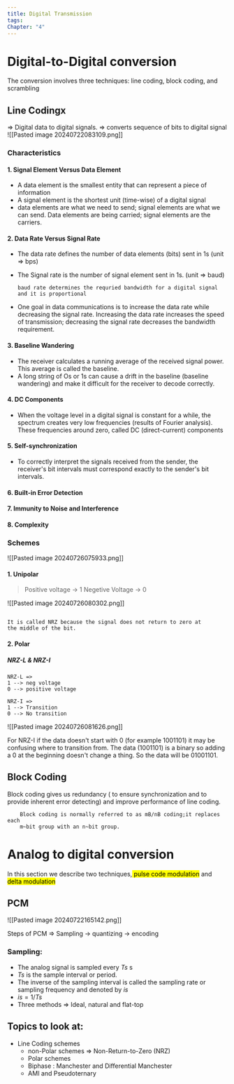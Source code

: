 ```yaml
---
title: Digital Transmission
tags: 
Chapter: "4"
---
```

# Digital-to-Digital conversion
 The conversion involves three techniques: line coding, block coding, and scrambling


## Line Codingx

=> Digital data to digital signals.
=> converts sequence of bits to digital signal
![[Pasted image 20240722083109.png]]

### Characteristics

#### 1. Signal Element Versus Data Element
-  A data element is the smallest entity that can represent a piece of information
- A signal element is the shortest unit (time-wise) of a digital signal
-  data elements are what we need to send; signal elements are what we can send. Data elements are being carried; signal elements are the carriers.


#### 2. Data Rate Versus Signal Rate
- The data rate defines the number of data elements (bits) sent in 1s (unit => bps)
- The Signal rate is the  number of signal element sent in 1s. (unit => baud) 
  
  `baud rate determines the requried bandwidth for a digital signal and it is proportional`
  
- One goal in data communications is to increase the data rate while decreasing the signal rate. Increasing the data rate increases the speed of transmission; decreasing the signal rate decreases the bandwidth requirement.
#### 3. Baseline Wandering
- The receiver calculates a running average of the received signal power. This average is called the baseline.
-  A long string of Os or 1s can cause a drift in the baseline (baseline wandering) and make it difficult for the receiver to decode correctly. 
#### 4. DC Components
- When the voltage level in a digital signal is constant for a while, the spectrum creates very low frequencies (results of Fourier analysis). These frequencies around zero, called DC (direct-current) components
#### 5. Self-synchronization
- To correctly interpret the signals received from the sender, the receiver's bit intervals must correspond exactly to the sender's bit intervals. 
#### 6. Built-in Error Detection
#### 7. Immunity to Noise and Interference
#### 8. Complexity


### Schemes

![[Pasted image 20240726075933.png]]

#### 1. Unipolar
>	Positive voltage -> 1
>	Negetive Voltage -> 0

![[Pasted image 20240726080302.png]]

```

It is called NRZ because the signal does not return to zero at
the middle of the bit.

```


#### 2. Polar
##### NRZ-L & NRZ-I

```
NRZ-L => 
1 --> neg voltage
0 --> positive voltage

NRZ-I =>
1 --> Transition
0 --> No transition

```

![[Pasted image 20240726081626.png]]


For NRZ-I if the data doesn't start with 0 (for example $1001101$) it may be confusing where to transition from. The data ($1001101$) is a binary so adding a 0 at the beginning doesn't change a thing. So the data will be $01001101$.
## Block Coding 

Block coding gives us redundancy ( to ensure synchronization and to provide inherent error detecting) and improve performance of line coding.

	
		Block coding is normally referred to as mB/nB coding;it replaces each 
		m~bit group with an n~bit group.
	




# Analog to digital conversion
In this section we describe two techniques,<mark class="hltr-red"> pulse code modulation</mark> and <mark class="hltr-red">delta modulation</mark>

## PCM
![[Pasted image 20240722165142.png]]

Steps of PCM => Sampling -> quantizing -> encoding
### Sampling:
- The analog signal is sampled every $Ts$ s
- $Ts$ is the sample interval or period.
- The inverse of the sampling interval is called the sampling rate or sampling frequency and denoted by $is$
- $is = 1/Ts$
- Three methods => Ideal, natural and flat-top

## Topics to look at:
- Line Coding schemes
	- non-Polar schemes => Non-Return-to-Zero (NRZ)
	- Polar schemes
	- Biphase : Manchester and Differential Manchester
	- AMI and Pseudoternary 



